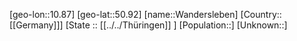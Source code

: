 ﻿---
location: [50.92,10.87]
mapzoom: [7,12] 
mapmarker: city 
type: City
tags:
- geo/City


SpocWebEntityId: 35435
isDeleted: false
confidential: public

---
[geo-lon::10.87]
[geo-lat::50.92]
[name::Wandersleben]
[Country::[[Germany]]]
[State :: [[../../Thüringen]] ]
[Population::]
[Unknown::]

